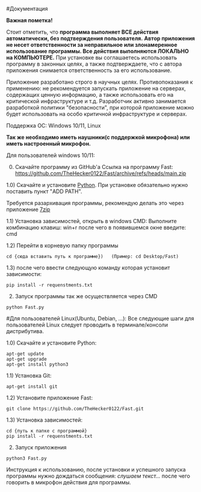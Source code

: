 #Документация

**Важная пометка!**

Стоит отметить, что **программа выполняет ВСЕ действия автоматически, без подтверждения пользователя.** **Автор приложения не несет ответственности за неправильное или злонамеренное использование программы. Все действия выполняются ЛОКАЛЬНО на КОМПЬЮТЕРЕ.** При установке вы соглашаетесь использовать программу в законных целях, а также подтверждаете, что с автора приложения снимается ответственность за его использование.

Приложение разработано строго в научных целях. Противопоказания к применению: не рекомендуется запускать приложение на серверах, содержащих ценную информацию, а также использовать его на критической инфраструктуре и т.д. Разработчик активно занимается разработкой политики "безопасности", при которой приложение можно будет использовать на особо критичной инфраструктуре и серверах.

Поддержка ОС: Windows 10/11, Linux

**Так же необходимо иметь наушники(с поддержкой микрофона) или иметь настроенный микрофон.**


Для пользователей windows 10/11:

0) Скачайте программу из GitHub'а 
Ссылка на программу Fast: https://github.com/TheHecker0122/Fast/archive/refs/heads/main.zip

1.0) Скачайте и установите [Python](https://www.python.org/downloads/). При установке обязательно нужно поставить пункт "ADD PATH". 

Требуется разархивация программы, рекомендую делать это через приложение [7zip](https://7-zip.org/download.html]) 

1.1) Установка зависимостей, открыть в windows CMD:
Выполните комбинацию клавиш: win+r после чего в появившемся окне введите: cmd

1.2) Перейти в корневую папку программы
```
cd {сюда вставить путь к программе})   (Пример: cd Desktop/Fast)
```
1.3) после чего ввести следующую команду которая установит зависимости: 
```
pip install -r requenstments.txt
```
2) Запуск программы так же осуществляется через CMD
```
python Fast.py
```



#Для пользователей Linux(Ubuntu, Debian, ...):
Все следующие шаги для пользователей Linux следует проводить в терминале/консоли дистрибутива. 

1.0) Скачайте и установите Python: 
```
apt-get update
apt-get upgrade
apt-get install python3
```
1.1) Установка Git: 
```
apt-get install git
```
1.2) Установите приложение Fast:
```
git clone https://github.com/TheHecker0122/Fast.git
```
1.3) Установка зависимостей:
```
cd {путь к папке с программой}
pip install -r requenstments.txt
```
2) Запуск приложения
```
python3 Fast.py
```

Инструкция к использованию, после установки и успешного запуска программы нужно дождаться сообщения: _слушаем текст..._ после чего говорить в микрофон действия для программы.
